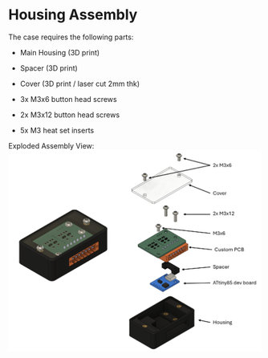 # Housing Assembly
The case requires the following parts:

* Main Housing (3D print)
* Spacer (3D print)
* Cover (3D print / laser cut 2mm thk)

* 3x M3x6 button head screws
* 2x M3x12 button head screws
* 5x M3 heat set inserts


Exploded Assembly View:</br>
![alt text](https://github.com/WillN5/GR-Yaris-Startup-Controller/blob/main/V1.0/Pics/Assembly%20Explode.png?raw=true)
